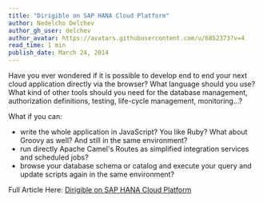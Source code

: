 ```yaml
---
title: "Dirigible on SAP HANA Cloud Platform"
author: Nedelcho Delchev
author_gh_user: delchev
author_avatar: https://avatars.githubusercontent.com/u/6852373?v=4
read_time: 1 min
publish_date: March 24, 2014
---
```


Have you ever wondered if it is possible to develop end to end your next cloud application
directly via the browser? What language should you use? What kind of other tools should
you need for the database management, authorization definitions, testing, life-cycle
management, monitoring…?


What if you can:

- write the whole application in JavaScript? You like Ruby? What about Groovy as well? And still in the same environment?
- run directly Apache Camel's Routes as simplified integration services and scheduled jobs?
- browse your database schema or catalog and execute your query and update scripts again in the same environment?


Full Article Here: [Dirigible on SAP HANA Cloud Platform](http://scn.sap.com/community/developer-center/cloud-platform/blog/2014/03/24/dirigible-on-hana-cloud-platform)